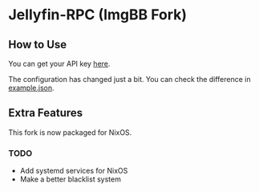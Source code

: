 # Jellyfin-RPC (ImgBB Fork)

## How to Use

You can get your API key [here](https://api.imgbb.com/).

The configuration has changed just a bit. You can check the difference in [example.json](https://github.com/NormalFall/jellyfin-rpc/blob/main/example.json).

## Extra Features

This fork is now packaged for NixOS.

### TODO

- Add systemd services for NixOS
- Make a better blacklist system